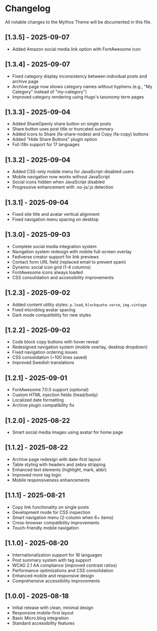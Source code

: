 # Changelog

All notable changes to the Mythos Theme will be documented in this file.

## [1.3.5] - 2025-09-07
- Added Amazon social media link option with FontAwesome icon

## [1.3.4] - 2025-09-07
- Fixed category display inconsistency between individual posts and archive page
- Archive page now shows category names without hyphens (e.g., "My Category" instead of "my-category")
- Improved category rendering using Hugo's taxonomy term pages

## [1.3.3] - 2025-09-04
- Added ShareOpenly share button on single posts
- Share button uses post title or truncated summary
- Added icons to Share (fa-share-nodes) and Copy (fa-copy) buttons
- Added "Hide Share Buttons" plugin option
- Full i18n support for 17 languages

## [1.3.2] - 2025-09-04
- Added CSS-only mobile menu for JavaScript-disabled users
- Mobile navigation now works without JavaScript
- Social icons hidden when JavaScript disabled
- Progressive enhancement with .no-js/.js detection

## [1.3.1] - 2025-09-04
- Fixed site title and avatar vertical alignment
- Fixed navigation menu spacing on desktop

## [1.3.0] - 2025-09-03
- Complete social media integration system
- Navigation system redesign with mobile full-screen overlay
- Fediverse creator support for link previews
- Contact form URL field (replaced email to prevent spam)
- Dynamic social icon grid (1-4 columns)
- FontAwesome icons always loaded
- CSS consolidation and accessibility improvements

## [1.2.3] - 2025-09-02
- Added content utility styles: `p.lead`, `blockquote.verse`, `img.vintage`
- Fixed microblog avatar spacing
- Dark mode compatibility for new styles

## [1.2.2] - 2025-09-02
- Code block copy buttons with hover reveal
- Redesigned navigation system (mobile overlay, desktop dropdown)
- Fixed navigation ordering issues
- CSS consolidation (~100 lines saved)
- Improved Swedish translations

## [1.2.1] - 2025-09-01
- FontAwesome 7.0.0 support (optional)
- Custom HTML injection fields (head/body)
- Localized date formatting
- Archive plugin compatibility fix

## [1.2.0] - 2025-08-22
- Smart social media images using avatar for home page

## [1.1.2] - 2025-08-22
- Archive page redesign with date-first layout
- Table styling with headers and zebra stripping
- Enhanced text elements (highlight, mark, abbr)
- Improved more tag logic
- Mobile responsiveness enhancements

## [1.1.1] - 2025-08-21
- Copy link functionality on single posts
- Development mode for CSS inspection
- Smart navigation menu (2-column when 6+ items)
- Cross-browser compatibility improvements
- Touch-friendly mobile navigation

## [1.1.0] - 2025-08-20
- Internationalization support for 16 languages
- Post summary system with <!--more--> tag support
- WCAG 2.1 AA compliance (improved contrast ratios)
- Performance optimizations and CSS consolidation
- Enhanced mobile and responsive design
- Comprehensive accessibility improvements

## [1.0.0] - 2025-08-18
- Initial release with clean, minimal design
- Responsive mobile-first layout
- Basic Micro.blog integration
- Standard accessibility features